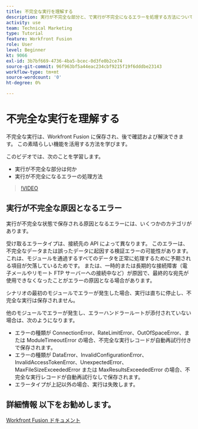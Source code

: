 ```yaml
---
title: 不完全な実行を理解する
description: 実行が不完全な部分と、で実行が不完全になるエラーを処理する方法について説明します。 [!DNL Adobe Workfront Fusion].
activity: use
team: Technical Marketing
type: Tutorial
feature: Workfront Fusion
role: User
level: Beginner
kt: 9066
exl-id: 3b7bf669-4736-4ba5-bcec-0d3fe0b2ce74
source-git-commit: 96f963bf5a44eac234cbf9215f19f6dddbe23143
workflow-type: tm+mt
source-wordcount: '0'
ht-degree: 0%

---
```


# 不完全な実行を理解する

不完全な実行は、Workfront Fusion に保存され、後で確認および解決できます。 この素晴らしい機能を活用する方法を学びます。

このビデオでは、次のことを学習します。

* 実行が不完全な部分は何か
* 実行が不完全になるエラーの処理方法

>[!VIDEO](https://video.tv.adobe.com/v/335307/?quality=12)

## 実行が不完全な原因となるエラー

実行が不完全な状態で保存される原因となるエラーには、いくつかのカテゴリがあります。

受け取るエラータイプは、接続先の API によって異なります。 このエラーは、不完全なデータまたは誤ったデータに起因する検証エラーの可能性があります。これは、モジュールを通過するすべてのデータを正常に処理するために予期される項目が欠落しているためです。 または、一時的または長期的な接続障害（電子メールやリモート FTP サーバーへの接続中など）が原因で、最終的な宛先が使用できなくなったことがエラーの原因となる場合があります。

シナリオの最初のモジュールでエラーが発生した場合、実行は直ちに停止し、不完全な実行は保存されません。

他のモジュールでエラーが発生し、エラーハンドラールートが添付されていない場合は、次のようになります。

* エラーの種類が ConnectionError、RateLimitError、OutOfSpaceError、または ModuleTimeoutError の場合、不完全な実行レコードが自動再試行付きで保存されます。
* エラーの種類が DataError、InvalidConfigurationError、InvalidAccessTokenError、UnexpectedError、MaxFileSizeExceededError または MaxResultsExceededError の場合、不完全な実行レコードが自動再試行なしで保存されます。
* エラータイプが上記以外の場合、実行は失敗します。

## 詳細情報 以下をお勧めします。

[Workfront Fusion ドキュメント](https://experienceleague.adobe.com/docs/workfront/using/adobe-workfront-fusion/workfront-fusion-2.html?lang=en)
